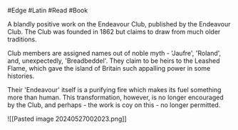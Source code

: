 #Edge #Latin #Read #Book 

A blandly positive work on the Endeavour Club, published by the Endeavour Club. The Club was founded in 1862 but claims to draw from much older traditions.

Club members are assigned names out of noble myth - 'Jaufre', 'Roland', and, unexpectedly, 'Breadbeddel'. They claim to be heirs to the Leashed Flame, which gave the island of Britain such appalling power in some histories.

Their 'Endeavour' itself is a purifying fire which makes its fuel something more than human. This transformation, however, is no longer encouraged by the Club, and perhaps - the work is coy on this - no longer permitted.

![[Pasted image 20240527002023.png]]